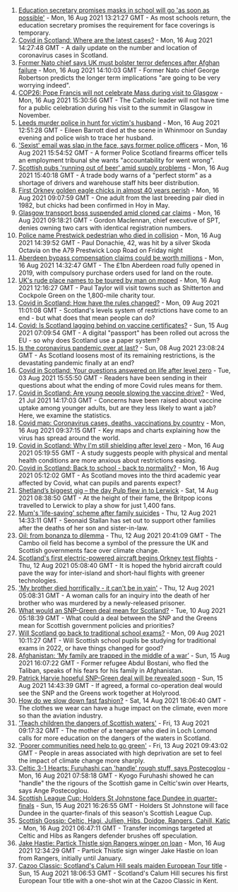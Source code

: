 1. [Education secretary promises masks in school will go 'as soon as possible'](https://www.bbc.co.uk/news/uk-scotland-58228512) - Mon, 16 Aug 2021 13:21:27 GMT - As most schools return, the education secretary promises the requirement for face coverings is temporary.
2. [Covid in Scotland: Where are the latest cases?](https://www.bbc.co.uk/news/uk-scotland-53511877) - Mon, 16 Aug 2021 14:27:48 GMT - A daily update on the number and location of coronavirus cases in Scotland.
3. [Former Nato chief says UK must bolster terror defences after Afghan failure](https://www.bbc.co.uk/news/uk-scotland-scotland-politics-58230368) - Mon, 16 Aug 2021 14:10:03 GMT - Former Nato chief George Robertson predicts the longer term implications "are going to be very worrying indeed".
4. [COP26: Pope Francis will not celebrate Mass during visit to Glasgow](https://www.bbc.co.uk/news/uk-scotland-glasgow-west-58230893) - Mon, 16 Aug 2021 15:30:56 GMT - The Catholic leader will not have time for a public celebration during his visit to the summit in Glasgow in November.
5. [Leeds murder police in hunt for victim's husband](https://www.bbc.co.uk/news/uk-england-leeds-58229255) - Mon, 16 Aug 2021 12:51:28 GMT - Eileen Barrott died at the scene in Whinmoor on Sunday evening and police wish to trace her husband.
6. ['Sexist' email was slap in the face, says former police officers](https://www.bbc.co.uk/news/uk-scotland-58235507) - Mon, 16 Aug 2021 15:54:52 GMT - A former Police Scotland firearms officer tells an employment tribunal she wants "accountability for went wrong".
7. [Scottish pubs 'running out of beer' amid supply problems](https://www.bbc.co.uk/news/uk-scotland-scotland-business-58194011) - Mon, 16 Aug 2021 15:40:18 GMT - A trade body warns of a "perfect storm" as a shortage of drivers and warehouse staff hits beer distribution.
8. [First Orkney golden eagle chicks in almost 40 years perish](https://www.bbc.co.uk/news/uk-scotland-north-east-orkney-shetland-58229735) - Mon, 16 Aug 2021 09:07:59 GMT - One adult from the last breeding pair died in 1982, but chicks had been confirmed in Hoy in May.
9. [Glasgow transport boss suspended amid cloned car claims](https://www.bbc.co.uk/news/uk-scotland-glasgow-west-58228508) - Mon, 16 Aug 2021 09:18:21 GMT - Gordon Maclennan, chief executive of SPT, denies owning two cars with identical registration numbers.
10. [Police name Prestwick pedestrian who died in collision](https://www.bbc.co.uk/news/uk-scotland-glasgow-west-58231805) - Mon, 16 Aug 2021 14:39:52 GMT - Paul Donachie, 42, was hit by a silver Skoda Octavia on the A79 Prestwick Loop Road on Friday night
11. [Aberdeen bypass compensation claims could be worth millions](https://www.bbc.co.uk/news/uk-scotland-north-east-orkney-shetland-58232003) - Mon, 16 Aug 2021 14:32:47 GMT - The £1bn Aberdeen road fully opened in 2019, with compulsory purchase orders used for land on the route.
12. [UK's rude place names to be toured by man on moped](https://www.bbc.co.uk/news/uk-england-58229967) - Mon, 16 Aug 2021 12:16:27 GMT - Paul Taylor will visit towns such as Shitterton and Cockpole Green on the 1,800-mile charity tour.
13. [Covid in Scotland: How have the rules changed?](https://www.bbc.co.uk/news/uk-scotland-53166816) - Mon, 09 Aug 2021 11:01:08 GMT - Scotland's levels system of restrictions have come to an end - but what does that mean people can do?
14. [Covid: Is Scotland lagging behind on vaccine certificates?](https://www.bbc.co.uk/news/uk-scotland-57519070) - Sun, 15 Aug 2021 07:09:54 GMT - A digital "passport" has been rolled out across the EU - so why does Scotland use a paper system?
15. [Is the coronavirus pandemic over at last?](https://www.bbc.co.uk/news/uk-scotland-58112939) - Sun, 08 Aug 2021 23:08:24 GMT - As Scotland loosens most of its remaining restrictions, is the devastating pandemic finally at an end?
16. [Covid in Scotland: Your questions answered on life after level zero](https://www.bbc.co.uk/news/uk-scotland-58071989) - Tue, 03 Aug 2021 15:55:50 GMT - Readers have been sending in their questions about what the ending of more Covid rules means for them.
17. [Covid in Scotland: Are young people slowing the vaccine drive?](https://www.bbc.co.uk/news/uk-scotland-57915106) - Wed, 21 Jul 2021 14:17:03 GMT - Concerns have been raised about vaccine uptake among younger adults, but are they less likely to want a jab? Here, we examine the statistics.
18. [Covid map: Coronavirus cases, deaths, vaccinations by country](https://www.bbc.co.uk/news/world-51235105) - Mon, 16 Aug 2021 09:37:15 GMT - Key maps and charts explaining how the virus has spread around the world.
19. [Covid in Scotland: Why I'm still shielding after level zero](https://www.bbc.co.uk/news/uk-scotland-highlands-islands-58223749) - Mon, 16 Aug 2021 05:19:55 GMT - A study suggests people with physical and mental health conditions are more anxious about restrictions easing.
20. [Covid in Scotland: Back to school - back to normality?](https://www.bbc.co.uk/news/uk-scotland-58214870) - Mon, 16 Aug 2021 05:12:02 GMT - As Scotland moves into the third academic year affected by Covid, what can pupils and parents expect?
21. [Shetland’s biggest gig – the day Pulp flew in to Lerwick](https://www.bbc.co.uk/news/uk-scotland-north-east-orkney-shetland-57599869) - Sat, 14 Aug 2021 08:38:50 GMT - At the height of their fame, the Britpop icons travelled to Lerwick to play a show for just 1,400 fans.
22. [Mum's 'life-saving' scheme after family suicides](https://www.bbc.co.uk/news/uk-scotland-58185754) - Thu, 12 Aug 2021 14:33:11 GMT - Seonaid Stallan has set out to support other families after the deaths of her son and sister-in-law.
23. [Oil: from bonanza to dilemma](https://www.bbc.co.uk/news/uk-scotland-scotland-business-58195442) - Thu, 12 Aug 2021 20:41:09 GMT - The Cambo oil field has become a symbol of the pressure the UK and Scottish governments face over climate change.
24. [Scotland's first electric-powered aircraft begins Orkney test flights](https://www.bbc.co.uk/news/uk-scotland-north-east-orkney-shetland-58177865) - Thu, 12 Aug 2021 05:08:40 GMT - It is hoped the hybrid aircraft could pave the way for inter-island and short-haul flights with greener technologies.
25. ['My brother died horrifically - it can't be in vain'](https://www.bbc.co.uk/news/uk-scotland-north-east-orkney-shetland-58177868) - Thu, 12 Aug 2021 05:08:31 GMT - A woman calls for an inquiry into the death of her brother who was murdered by a newly-released prisoner.
26. [What would an SNP-Green deal mean for Scotland?](https://www.bbc.co.uk/news/uk-scotland-scotland-politics-58143753) - Tue, 10 Aug 2021 05:18:39 GMT - What could a deal between the SNP and the Greens mean for Scottish government policies and priorities?
27. [Will Scotland go back to traditional school exams?](https://www.bbc.co.uk/news/uk-scotland-58139111) - Mon, 09 Aug 2021 10:11:27 GMT - Will Scottish school pupils be studying for traditional exams in 2022, or have things changed for good?
28. [Afghanistan: ‘My family are trapped in the middle of a war’](https://www.bbc.co.uk/news/uk-scotland-58224887) - Sun, 15 Aug 2021 16:07:22 GMT - Former refugee Abdul Bostani, who fled the Taliban, speaks of his fears for his family in Afghanistan.
29. [Patrick Harvie hopeful SNP-Green deal will be revealed soon](https://www.bbc.co.uk/news/uk-scotland-58224149) - Sun, 15 Aug 2021 14:43:39 GMT - If agreed, a formal co-operation deal would see the SNP and the Greens work together at Holyrood.
30. [How do we slow down fast fashion?](https://www.bbc.co.uk/news/uk-scotland-58216479) - Sat, 14 Aug 2021 18:06:40 GMT - The clothes we wear can have a huge impact on the climate, even more so than the aviation industry.
31. ['Teach children the dangers of Scottish waters'](https://www.bbc.co.uk/news/uk-scotland-58199582) - Fri, 13 Aug 2021 09:17:32 GMT - The mother of a teenager who died in Loch Lomond calls for more education on the dangers of the waters in Scotland.
32. ['Poorer communities need help to go green'](https://www.bbc.co.uk/news/uk-scotland-58191576) - Fri, 13 Aug 2021 09:43:02 GMT - People in areas associated with high deprivation are set to feel the impact of climate change more sharply.
33. [Celtic 3-1 Hearts: Furuhashi can 'handle' rough stuff, says Postecoglou](https://www.bbc.co.uk/sport/football/58137990) - Mon, 16 Aug 2021 07:58:18 GMT - Kyogo Furuhashi showed he can "handle" the the rigours of the Scottish game in Celtic'swin over Hearts, says Ange Postecoglou.
34. [Scottish League Cup: Holders St Johnstone face Dundee in quarter-finals](https://www.bbc.co.uk/sport/football/58224773) - Sun, 15 Aug 2021 16:26:55 GMT - Holders St Johnstone will face Dundee in the quarter-finals of this season's Scottish League Cup.
35. [Scottish Gossip: Celtic, Hagi, Jullien, Hibs, Doidge, Rangers, Cahill, Katic](https://www.bbc.co.uk/sport/football/58228391) - Mon, 16 Aug 2021 06:47:11 GMT - Transfer incomings targeted at Celtic and Hibs as Rangers defender brushes off speculation.
36. [Jake Hastie: Partick Thistle sign Rangers winger on loan](https://www.bbc.co.uk/sport/football/58232805) - Mon, 16 Aug 2021 12:34:29 GMT - Partick Thistle sign winger Jake Hastie on loan from Rangers, initially until January.
37. [Cazoo Classic: Scotland's Calum Hill seals maiden European Tour title](https://www.bbc.co.uk/sport/golf/58223013) - Sun, 15 Aug 2021 18:06:53 GMT - Scotland's Calum Hill secures his first European Tour title with a one-shot win at the Cazoo Classic in Kent.

